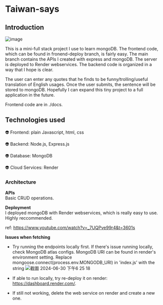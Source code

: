 # Taiwan-says
## Introduction
![image](https://github.com/yosunlu/taiwan-says-server/assets/104919684/ab1b748b-b1a4-42c2-bfb9-c9c15424aa7d)

This is a mini-full stack project I use to learn mongoDB. The frontend code, which can be found in fronend-deploy branch, is fairly easy. The main branch contains the APIs I created with express and mongoDB. The server is deployed to Render webservices. The backend code is organized in a way that I hope is clear. 

The user can enter any quotes that he finds to be funny/trolling/useful translation of English usages. Once the user submits, the sentence will be stored to mongoDB.
Hopefully I can expand this tiny project to a full application in the future. 

Frontend code are in ./docs.

## Technologies used

👽 Frontend: plain Javascript, html, css 

👽 Backend: Node.js, Express.js  

👽 Database: MongoDB 

👽 Cloud Services: Render

### Architecture

**APIs**  
Basic CRUD operations. 

**Deployment**  
I deployed mongoDB with Render webservices, which is really easy to use. Highly reccommended.  

ref: https://www.youtube.com/watch?v=_7UQPve99r4&t=3601s

**Issues when fetching**
- Try running the endpoints locally first. If there's issue running locally, check MongoDB atlas configs.
  MongoDB URI can be found in render's environment setting. Replace mongoose.connect(process.env.MONGODB_URI) in 'index.js' with the string
  ![截圖 2024-06-30 下午6 25 18](https://github.com/yosunlu/taiwan-says/assets/104919684/bf436259-c230-45ea-9b57-1380e1dce432)

- If able to run locally, try re-deploy it on render: https://dashboard.render.com/.
- If still not working, delete the web service on render and create a new one.



